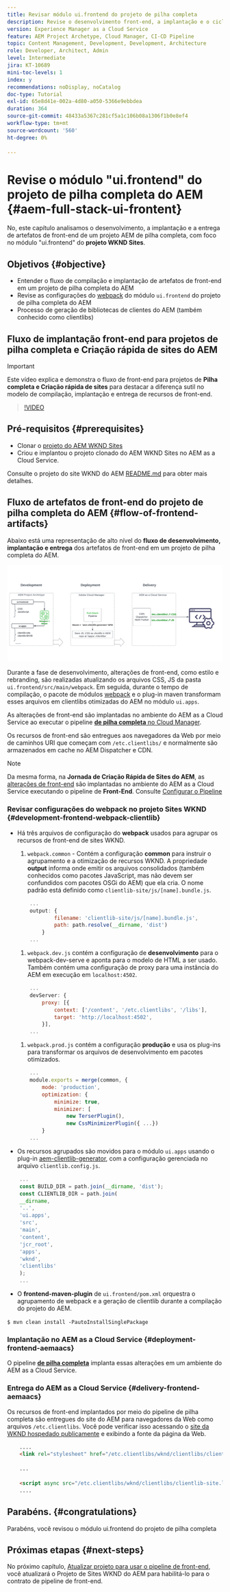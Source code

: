 ```yaml
---
title: Revisar módulo ui.frontend do projeto de pilha completa
description: Revise o desenvolvimento front-end, a implantação e o ciclo de vida de entrega de um projeto AEM Sites de pilha completa baseado em Maven.
version: Experience Manager as a Cloud Service
feature: AEM Project Archetype, Cloud Manager, CI-CD Pipeline
topic: Content Management, Development, Development, Architecture
role: Developer, Architect, Admin
level: Intermediate
jira: KT-10689
mini-toc-levels: 1
index: y
recommendations: noDisplay, noCatalog
doc-type: Tutorial
exl-id: 65e8d41e-002a-4d80-a050-5366e9ebbdea
duration: 364
source-git-commit: 48433a5367c281cf5a1c106b08a1306f1b0e8ef4
workflow-type: tm+mt
source-wordcount: '560'
ht-degree: 0%

---
```


# Revise o módulo &quot;ui.frontend&quot; do projeto de pilha completa do AEM {#aem-full-stack-ui-frontent}

No, este capítulo analisamos o desenvolvimento, a implantação e a entrega de artefatos de front-end de um projeto AEM de pilha completa, com foco no módulo &quot;ui.frontend&quot; do __projeto WKND Sites__.


## Objetivos {#objective}

* Entender o fluxo de compilação e implantação de artefatos de front-end em um projeto de pilha completa do AEM
* Revise as configurações do [webpack](https://webpack.js.org/) do módulo `ui.frontend` do projeto de pilha completa do AEM
* Processo de geração de bibliotecas de clientes do AEM (também conhecido como clientlibs)

## Fluxo de implantação front-end para projetos de pilha completa e Criação rápida de sites do AEM

>[!IMPORTANT]
>
>Este vídeo explica e demonstra o fluxo de front-end para projetos de **Pilha completa e Criação rápida de sites** para destacar a diferença sutil no modelo de compilação, implantação e entrega de recursos de front-end.

>[!VIDEO](https://video.tv.adobe.com/v/3409344?quality=12&learn=on)

## Pré-requisitos {#prerequisites}


* Clonar o [projeto do AEM WKND Sites](https://github.com/adobe/aem-guides-wknd)
* Criou e implantou o projeto clonado do AEM WKND Sites no AEM as a Cloud Service.

Consulte o projeto do site WKND do AEM [README.md](https://github.com/adobe/aem-guides-wknd/blob/main/README.md) para obter mais detalhes.

## Fluxo de artefatos de front-end do projeto de pilha completa do AEM {#flow-of-frontend-artifacts}

Abaixo está uma representação de alto nível do __fluxo de desenvolvimento, implantação e entrega__ dos artefatos de front-end em um projeto de pilha completa do AEM.

![Desenvolvimento, Implantação e Entrega de Artefatos de Front-End](assets/Dev-Deploy-Delivery-AEM-Project.png)


Durante a fase de desenvolvimento, alterações de front-end, como estilo e rebranding, são realizadas atualizando os arquivos CSS, JS da pasta `ui.frontend/src/main/webpack`. Em seguida, durante o tempo de compilação, o pacote de módulos [webpack](https://webpack.js.org/) e o plug-in maven transformam esses arquivos em clientlibs otimizadas do AEM no módulo `ui.apps`.

As alterações de front-end são implantadas no ambiente do AEM as a Cloud Service ao executar o pipeline [__de pilha completa__ no Cloud Manager](https://experienceleague.adobe.com/docs/experience-manager-cloud-service/content/implementing/using-cloud-manager/cicd-pipelines/introduction-ci-cd-pipelines.html).

Os recursos de front-end são entregues aos navegadores da Web por meio de caminhos URI que começam com `/etc.clientlibs/` e normalmente são armazenados em cache no AEM Dispatcher e CDN.


>[!NOTE]
>
> Da mesma forma, na __Jornada de Criação Rápida de Sites do AEM__, as [alterações de front-end](https://experienceleague.adobe.com/docs/experience-manager-cloud-service/content/sites/administering/site-creation/quick-site/customize-theme.html) são implantadas no ambiente do AEM as a Cloud Service executando o pipeline de __Front-End__. Consulte [Configurar o Pipeline](https://experienceleague.adobe.com/docs/experience-manager-cloud-service/content/sites/administering/site-creation/quick-site/pipeline-setup.html)

### Revisar configurações do webpack no projeto Sites WKND {#development-frontend-webpack-clientlib}

* Há três arquivos de configuração do __webpack__ usados para agrupar os recursos de front-end de sites WKND.

   1. `webpack.common` - Contém a configuração __common__ para instruir o agrupamento e a otimização de recursos WKND. A propriedade __output__ informa onde emitir os arquivos consolidados (também conhecidos como pacotes JavaScript, mas não devem ser confundidos com pacotes OSGi do AEM) que ela cria. O nome padrão está definido como `clientlib-site/js/[name].bundle.js`.

  ```javascript
      ...
      output: {
              filename: 'clientlib-site/js/[name].bundle.js',
              path: path.resolve(__dirname, 'dist')
          }
      ...    
  ```

   1. `webpack.dev.js` contém a configuração de __desenvolvimento__ para o webpack-dev-serve e aponta para o modelo de HTML a ser usado. Também contém uma configuração de proxy para uma instância do AEM em execução em `localhost:4502`.

  ```javascript
      ...
      devServer: {
          proxy: [{
              context: ['/content', '/etc.clientlibs', '/libs'],
              target: 'http://localhost:4502',
          }],
      ...    
  ```

   1. `webpack.prod.js` contém a configuração __produção__ e usa os plug-ins para transformar os arquivos de desenvolvimento em pacotes otimizados.

  ```javascript
      ...
      module.exports = merge(common, {
          mode: 'production',
          optimization: {
              minimize: true,
              minimizer: [
                  new TerserPlugin(),
                  new CssMinimizerPlugin({ ...})
          }
      ...    
  ```


* Os recursos agrupados são movidos para o módulo `ui.apps` usando o plug-in [aem-clientlib-generator](https://www.npmjs.com/package/aem-clientlib-generator), com a configuração gerenciada no arquivo `clientlib.config.js`.

```javascript
    ...
    const BUILD_DIR = path.join(__dirname, 'dist');
    const CLIENTLIB_DIR = path.join(
    __dirname,
    '..',
    'ui.apps',
    'src',
    'main',
    'content',
    'jcr_root',
    'apps',
    'wknd',
    'clientlibs'
    );
    ...
```

* O __frontend-maven-plugin__ de `ui.frontend/pom.xml` orquestra o agrupamento de webpack e a geração de clientlib durante a compilação do projeto do AEM.

`$ mvn clean install -PautoInstallSinglePackage`

### Implantação no AEM as a Cloud Service {#deployment-frontend-aemaacs}

O pipeline [__de pilha completa__](https://experienceleague.adobe.com/docs/experience-manager-cloud-service/content/implementing/using-cloud-manager/cicd-pipelines/introduction-ci-cd-pipelines.html?#full-stack-pipeline) implanta essas alterações em um ambiente do AEM as a Cloud Service.


### Entrega do AEM as a Cloud Service {#delivery-frontend-aemaacs}

Os recursos de front-end implantados por meio do pipeline de pilha completa são entregues do site do AEM para navegadores da Web como arquivos `/etc.clientlibs`. Você pode verificar isso acessando o [site da WKND hospedado publicamente](https://wknd.site/content/wknd/us/en.html) e exibindo a fonte da página da Web.

```html
    ....
    <link rel="stylesheet" href="/etc.clientlibs/wknd/clientlibs/clientlib-site.lc-181cd4102f7f49aa30eea548a7715c31-lc.min.css" type="text/css">

    ...

    <script async src="/etc.clientlibs/wknd/clientlibs/clientlib-site.lc-d4e7c03fe5c6a405a23b3ca1cc3dcd3d-lc.min.js"></script>
    ....
```

## Parabéns. {#congratulations}

Parabéns, você revisou o módulo ui.frontend do projeto de pilha completa

## Próximas etapas {#next-steps}

No próximo capítulo, [Atualizar projeto para usar o pipeline de front-end](update-project.md), você atualizará o Projeto de Sites WKND do AEM para habilitá-lo para o contrato de pipeline de front-end.
